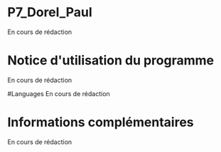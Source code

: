# P7_Dorel_Paul
En cours de rédaction

# Notice d'utilisation du programme
En cours de rédaction

#Languages
En cours de rédaction

# Informations complémentaires
En cours de rédaction
